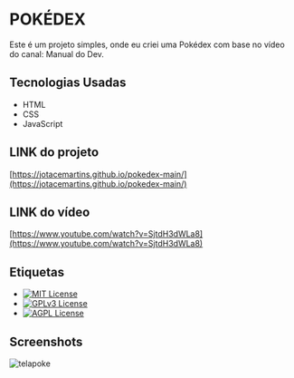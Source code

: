 # POKÉDEX

Este é um projeto simples, onde eu criei uma Pokédex com base no vídeo do canal: Manual do Dev.

## Tecnologias Usadas
- HTML
- CSS
- JavaScript

## LINK do projeto
[https://jotacemartins.github.io/pokedex-main/](https://jotacemartins.github.io/pokedex-main/)

## LINK do vídeo
[https://www.youtube.com/watch?v=SjtdH3dWLa8](https://www.youtube.com/watch?v=SjtdH3dWLa8)

## Etiquetas

- [![MIT License](https://img.shields.io/badge/License-MIT-green.svg)](https://choosealicense.com/licenses/mit/)
- [![GPLv3 License](https://img.shields.io/badge/License-GPL%20v3-yellow.svg)](https://opensource.org/licenses/)
- [![AGPL License](https://img.shields.io/badge/license-AGPL-blue.svg)](http://www.gnu.org/licenses/agpl-3.0)

## Screenshots
![telapoke](https://github.com/Jotacemartins/pokedex-main/assets/144477471/24e9b764-a8f7-4ef7-b15f-6636d51990c8)


